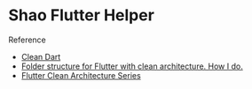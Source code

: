 # Shao Flutter Helper

Reference
- [Clean Dart](https://github.com/Flutterando/Clean-Dart)
- [Folder structure for Flutter with clean architecture. How I do.](https://felipeemidio.medium.com/folder-structure-for-flutter-with-clean-architecture-how-i-do-bbe29225774f)
- [Flutter Clean Architecture Series](https://devmuaz.medium.com/flutter-clean-architecture-series-part-1-d2d4c2e75c47)
